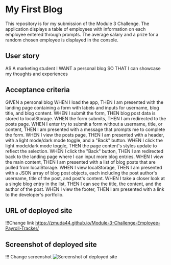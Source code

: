 # My First Blog
This repository is for my submission of the Module 3 Challenge. The application displays a table of employees with information on each employee entered through prompts. The average salary and a prize for a random chosen employee is displayed in the console.

## User story
AS A marketing student
I WANT a personal blog
SO THAT I can showcase my thoughts and experiences

## Acceptance criteria
GIVEN a personal blog
WHEN I load the app,
THEN I am presented with the landing page containing a form with labels and inputs for username, blog title, and blog content.
WHEN I submit the form,
THEN blog post data is stored to localStorage.
WHEN the form submits,
THEN I am redirected to the posts page.
WHEN I enter try to submit a form without a username, title, or content,
THEN I am presented with a message that prompts me to complete the form.
WHEN I view the posts page,
THEN I am presented with a header, with a light mode/dark mode toggle, and a "Back" button.
WHEN I click the light mode/dark mode toggle,
THEN the page content's styles update to reflect the selection.
WHEN I click the "Back" button,
THEN I am redirected back to the landing page where I can input more blog entries.
WHEN I view the main content,
THEN I am presented with a list of blog posts that are pulled from localStorage.
WHEN I view localStorage,
THEN I am presented with a JSON array of blog post objects, each including the post author's username, title of the post, and post's content.
WHEN I take a closer look at a single blog entry in the list,
THEN I can see the title, the content, and the author of the post.
WHEN I view the footer,
THEN I am presented with a link to the developer's portfolio.

## URL of deployed site
!!!Change link
https://zmuda44.github.io/Module-3-Challenge-Employee-Payroll-Tracker/

## Screenshot of deployed site
!!! Change screenshot
![Screenshot of deployed site](<assets/Module 3 Challenge Screenshot.png>)
